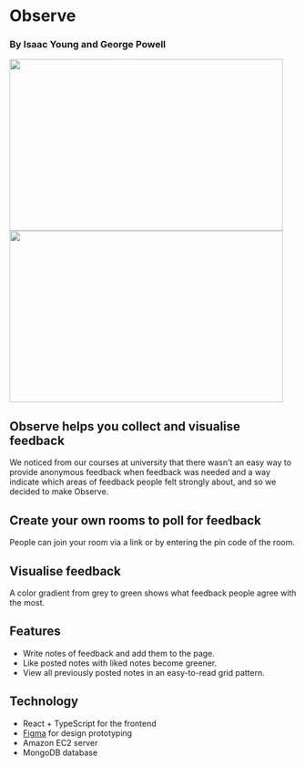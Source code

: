 # Observe
### By Isaac Young and George Powell
<p float="left">    
    <img src="READMEImages/demo_room.gif" width="480" height="301"/>
    <img src="READMEImages/new_room.gif"  width="480" height="301"/>
</p>


## Observe helps you collect and visualise feedback
We noticed from our courses at university that there wasn't an easy way to provide anonymous feedback when feedback was needed and a way indicate which areas of feedback people felt strongly about, and so we decided to make Observe. 

## Create your own rooms to poll for feedback
People can join your room via a link or by entering the pin code of the room. 

## Visualise feedback
A color gradient from grey to green shows what feedback people agree with the most. 

## Features
- Write notes of feedback and add them to the page.
- Like posted notes with liked notes become greener.
- View all previously posted notes in an easy-to-read grid pattern.

## Technology 
- React + TypeScript for the frontend
- [Figma](https://www.figma.com/file/ckgnSORLxTf31YEWymSS4a/Observer?node-id=0%3A1) for design prototyping
- Amazon EC2 server
- MongoDB database
    
